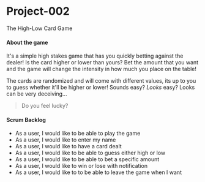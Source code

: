 # Project-002
The High-Low Card Game

#### About the game
It's a simple high stakes game that has you quickly betting against the dealer! Is the card higher or lower than yours? Bet the amount that you want and the game will change the intensity in how much you place on the table!

The cards are randomized and will come with different values, its up to you to guess whether it'll be higher or lower! Sounds easy? *Looks* easy? Looks can be very deceiving...

> Do you feel lucky?

#### Scrum Backlog
* As a user, I would like to be able to play the game
* As a user, I would like to enter my name
* As a user, I would like to have a card dealt
* As a user, I would like to be able to guess either high or low
* As a user, I would like to be able to bet a specific amount
* As a user, I would like to win or lose with notification
* As a user, I would like to to be able to leave the game when I want
